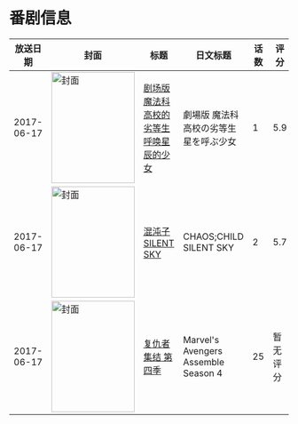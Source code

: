 # 番剧信息

|放送日期|封面|标题|日文标题|话数|评分|评分人数|
|---|---|---|---|---|---|---|
|2017-06-17|<img src="//lain.bgm.tv/pic/cover/c/56/cb/172494_i07EO.jpg" alt="封面" style="width:150px;height:200px;object-fit:cover;">|[剧场版 魔法科高校的劣等生 呼唤星辰的少女](https://bangumi.tv/subject/172494)|劇場版 魔法科高校の劣等生 星を呼ぶ少女|1|5.9|1394人评分|
|2017-06-17|<img src="//lain.bgm.tv/pic/cover/c/a1/c7/212221_QW3HU.jpg" alt="封面" style="width:150px;height:200px;object-fit:cover;">|[混沌子 SILENT SKY](https://bangumi.tv/subject/212221)|CHAOS;CHILD SILENT SKY|2|5.7|564人评分|
|2017-06-17|<img src="//lain.bgm.tv/pic/cover/c/17/f6/226719_sIL55.jpg" alt="封面" style="width:150px;height:200px;object-fit:cover;">|[复仇者集结 第四季](https://bangumi.tv/subject/226719)|Marvel's Avengers Assemble Season 4|25|暂无评分|少于10人评分|
